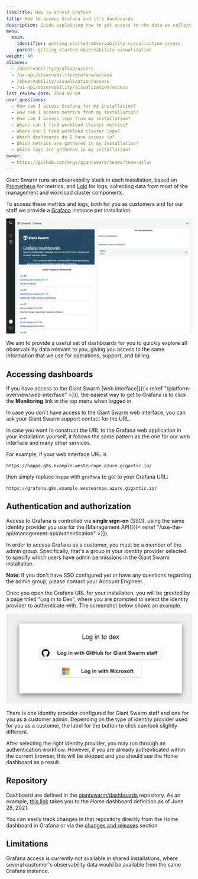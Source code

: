 ```yaml
---
linkTitle: How to access Grafana
title: How to access Grafana and it's dashboards
description: Guide explaining how to get access to the data we collect on your management and workload clusters.
menu:
  main:
    identifier: getting-started-observability-visualization-access
    parent: getting-started-observability-visualization
weight: 40
aliases:
  - /observability/grafana/access
  - /ui-api/observability/grafana/access
  - /observability/visualization/access
  - /ui-api/observability/visualization/access
last_review_date: 2024-02-09
user_questions:
  - How can I access Grafana for my installation?
  - How can I access metrics from my installation?
  - How can I access logs from my installation?
  - Where can I find workload cluster metrics?
  - Where can I find workload cluster logs?
  - Which dashboards do I have access to?
  - Which metrics are gathered in my installation?
  - Which logs are gathered in my installation?
owner:
  - https://github.com/orgs/giantswarm/teams/team-atlas
---
```


Giant Swarm runs an observability stack in each installation, based on [Prometheus](https://prometheus.io/) for metrics, and [Loki](https://grafana.com/docs/loki/latest/) for logs, collecting data from most of the management and workload cluster components.

To access these metrics and logs, both for you as customers and for our staff we provide a [Grafana](https://grafana.com/) instance per installation.

![Home dashboard](home-dashboard.png)

We aim to provide a useful set of dashboards for you to quickly explore all observability data relevant to you, giving you access to the same information that we use for operations, support, and billing.

## Accessing dashboards

If you have access to the Giant Swarm [web interface]({{< relref "/platform-overview/web-interface" >}}), the easiest way to get to Grafana is to click the **Monitoring** link in the top menu when logged in.

In case you don't have access to the Giant Swarm web interface, you can ask your Giant Swarm support contact for the URL.

In case you want to construct the URL to the Grafana web application in your installation yourself, it follows the same pattern as the one for our web interface and many other services.

For example, if your web interface URL is

    https://happa.g8s.example.westeurope.azure.gigantic.io/

then simply replace `happa` with `grafana` to get to your Grafana URL:

    https://grafana.g8s.example.westeurope.azure.gigantic.io/

## Authentication and authorization

Access to Grafana is controlled via **single sign-on** (SSO), using the same identity provider you use for the [Management API]({{< relref "/use-the-api/management-api/authentication" >}}).

In order to access Grafana as a customer, you must be a member of the admin group. Specifically, that's a group in your identity provider selected to specify which users have admin permissions in the Giant Swarm installation.

**Note**: If you don't have SSO configured yet or have any questions regarding the admin group, please contact your Account Engineer.

Once you open the Grafana URL for your installation, you will be greeted by a page titled "Log in to Dex", where you are prompted to select the identity provider to authenticate with. The screenshot below shows an example.

![Selecting an OIDC provider](access.png)

There is one identity provider configured for Giant Swarm staff and one for you as a customer admin. Depending on the type of identity provider used for you as a customer, the label for the button to click can look slightly different.

After selecting the right identity provider, you may run through an authentication workflow. However, if you are already authenticated within the current browser, this will be skipped and you should see the Home dashboard as a result.

## Repository

Dashboard are defined in the [giantswarm/dashboards](https://github.com/giantswarm/dashboards) repository. As an example, [this link](https://github.com/giantswarm/dashboards/blob/2be49ef09bccdb65c4fd62c835567bc0794617da/helm/dashboards/dashboards/shared/home.json) takes you to the _Home_ dashboard definition as of June 28, 2021.

You can easily track changes in that repository directly from the Home dashboard in Grafana or via the [changes and releases](/changes/dashboards/) section.

## Limitations

Grafana access is currently not available in shared installations, where several customer's observability data would be available from the same Grafana instance.
